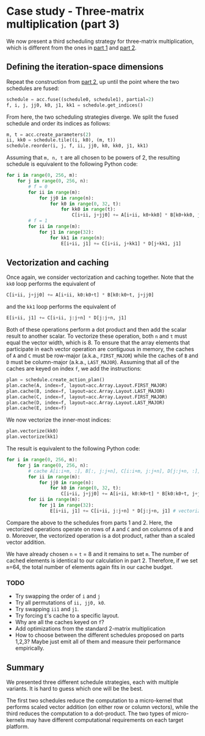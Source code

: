 [//]: # (Project: Accera)
[//]: # (Version: 1.2.0)

# Case study - Three-matrix multiplication (part 3)
We now present a third scheduling strategy for three-matrix multiplication, which is different from the ones in [part 1](<Three-matrix%20multiplication%20-%20part%201.md>) and [part 2](<Three-matrix%20multiplication%20-%20part%202.md>).

## Defining the iteration-space dimensions
Repeat the construction from [part 2](<Three-matrix%20multiplication%20-%20part%202.md>), up until the point where the two schedules are fused:
```python
schedule = acc.fuse((schedule0, schedule1), partial=2)
f, i, j, jj0, k0, j1, kk1 = schedule.get_indices()
```
From here, the two scheduling strategies diverge. We split the fused schedule and order its indices as follows:
```python
m, t = acc.create_parameters(2)
ii, kk0 = schedule.tile((i, k0), (m, t))
schedule.reorder(i, j, f, ii, jj0, k0, kk0, j1, kk1)
```
Assuming that `m, n, t` are all chosen to be powers of 2, the resulting schedule is equivalent to the following Python code:
```python
for i in range(0, 256, m):
    for j in range(0, 256, n):
        # f = 0
        for ii in range(m):
            for jj0 in range(n):
                for k0 in range(0, 32, t):
                    for kk0 in range(t):
                        C[i+ii, j+jj0] += A[i+ii, k0+kk0] * B[k0+kk0, j+jj0]
        # f = 1
        for ii in range(m):
            for j1 in range(32):
                for kk1 in range(n):
                    E[i+ii, j1] += C[i+ii, j+kk1] * D[j+kk1, j1]
```

## Vectorization and caching
Once again, we consider vectorization and caching together. Note that the `kk0` loop performs the equivalent of
```python
C[i+ii, j+jj0] += A[i+ii, k0:k0+t] * B[k0:k0+t, j+jj0]
```
and the `kk1` loop performs the equivalent of
```python
E[i+ii, j1] += C[i+ii, j:j+n] * D[j:j+n, j1]
```
Both of these operations perform a dot product and then add the scalar result to another scalar. To vectorize these operation, both `n` and `t` must equal the vector width, which is 8. To ensure that the array elements that participate in each vector operation are contiguous in memory, the caches of `A` and `C` must be row-major (a.k.a., `FIRST_MAJOR`) while the caches of `B` and `D` must be column-major (a.k.a., `LAST_MAJOR`). Assuming that all of the caches are keyed on index `f`, we add the instructions:
```Python
plan = schedule.create_action_plan()
plan.cache(A, index=f, layout=acc.Array.Layout.FIRST_MAJOR)
plan.cache(B, index=f, layout=acc.Array.Layout.LAST_MAJOR)
plan.cache(C, index=f, layout=acc.Array.Layout.FIRST_MAJOR)
plan.cache(D, index=f, layout=acc.Array.Layout.LAST_MAJOR)
plan.cache(E, index=f)
```
We now vectorize the inner-most indices:
```python
plan.vectorize(kk0)
plan.vectorize(kk1)
```
The result is equivalent to the following Python code:
```python
for i in range(0, 256, m):
    for j in range(0, 256, n):
        # cache A[i:i+m, :], B[:, j:j+n], C[i:i+m, j:j+n], D[j:j+n, :], E[i:i+m, :]
        for ii in range(m):
            for jj0 in range(n):
                for k0 in range(0, 32, t):
                    C[i+ii, j+jj0] += A[i+ii, k0:k0+t] * B[k0:k0+t, j+jj0] # vectorized index kk0
        for ii in range(m):
            for j1 in range(32):
                E[i+ii, j1] += C[i+ii, j:j+n] * D[j:j+n, j1] # vectorized index kk1
```
Compare the above to the schedules from parts 1 and 2. Here, the vectorized operations operate on rows of `A` and `C` and on columns of `B` and `D`. Moreover, the vectorized operation is a dot product, rather than a scaled vector addition.

We have already chosen `n` = `t` = 8 and it remains to set `m`. The number of cached elements is identical to our calculation in part 2. Therefore, if we set `m`=64, the total number of elements again fits in our cache budget.

### TODO
* Try swapping the order of `i` and `j`
* Try all permutations of `ii, jj0, k0`.
* Try swapping `ii1` and `j1`.
* Try forcing `E`'s cache to a specific layout.
* Why are all the caches keyed on `f`?
* Add optimizations from the standard 2-matrix multiplication
* How to choose between the different schedules proposed on parts 1,2,3? Maybe just emit all of them and measure their performance empirically.

## Summary
We presented three different schedule strategies, each with multiple variants. It is hard to guess which one will be the best.

The first two schedules reduce the computation to a micro-kernel that performs scaled vector addition (on either row or column vectors), while the third reduces the computation to a dot-product. The two types of micro-kernels may have different computational requirements on each target platform.
